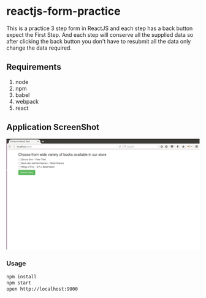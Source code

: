 reactjs-form-practice
=====================

This is a practice 3 step form in ReactJS and each step has a back button expect the First Step. And each step will conserve all the supplied data so after clicking the back button you don't have to resubmit all the data only change the data required.

## Requirements

1. node
2. npm
3. babel
4. webpack
5. react

## Application ScreenShot

![ReactJs Form Practice](https://raw.githubusercontent.com/himadriganguly/reactjs-form-practice/master/screenshots/screenshot.png "ReactJs Form Practice Preview")


### Usage

```
npm install
npm start
open http://localhost:9000
```
